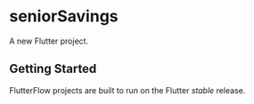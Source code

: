 # seniorSavings

A new Flutter project.

## Getting Started

FlutterFlow projects are built to run on the Flutter _stable_ release.
